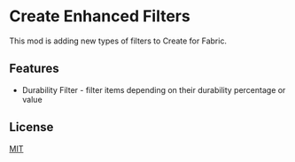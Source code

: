 # Create Enhanced Filters

This mod is adding new types of filters to Create for Fabric.

## Features

- Durability Filter - filter items depending on their durability percentage or value

## License

[MIT](LICENSE.md)
